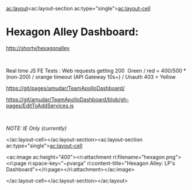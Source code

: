 <ac:layout><ac:layout-section ac:type="single"><ac:layout-cell><h1 class="p1">Hexagon Alley Dashboard:&nbsp;</h1><p class="p2"><a href="http://shorty/hexagonalley">http://shorty/hexagonalley</a>&nbsp;</p><p class="p2">&nbsp;</p><p class="p2">Real time&nbsp;JS FE Tests&nbsp;: Web requests getting 200&nbsp; Green / red = 400/500 *(non-200) / orange timeout (API Gateway 10s+) / Unauth 403 = Yellow</p><p class="p3"><a href="https://git/pages/amudar/TeamApolloDashboard/">https://git/pages/amudar/TeamApolloDashboard/</a></p><p class="p2"><a href="https://git/amudar/TeamApolloDashboard/blob/gh-pages/EditToAddServices.js">https://git/amudar/TeamApolloDashboard/blob/gh-pages/EditToAddServices.js</a></p><p class="p2">&nbsp;</p><p class="p1"><em>NOTE: IE Only (currently)</em></p></ac:layout-cell></ac:layout-section><ac:layout-section ac:type="single"><ac:layout-cell><p><ac:image ac:height="400"><ri:attachment ri:filename="hexagon.png"><ri:page ri:space-key="~pvarga" ri:content-title="Hexagon Alley: LP's Dashboard"></ri:page></ri:attachment></ac:image></p></ac:layout-cell></ac:layout-section></ac:layout>
